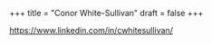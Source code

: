 +++
title = "Conor White-Sullivan"
draft = false
+++

<https://www.linkedin.com/in/cwhitesullivan/>
